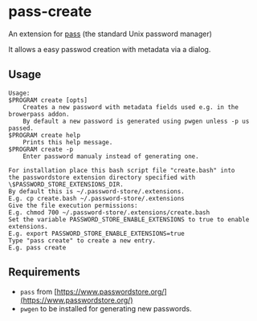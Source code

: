 # pass-create

An extension for [pass](https://www.passwordstore.org/) (the standard Unix password manager)

It allows a easy passwod creation with metadata via a dialog.

## Usage

```
Usage:
$PROGRAM create [opts]
    Creates a new password with metadata fields used e.g. in the browerpass addon.
    By default a new password is generated using pwgen unless -p us passed.
$PROGRAM create help
    Prints this help message.
$PROGRAM create -p
    Enter password manualy instead of generating one.

For installation place this bash script file "create.bash" into
the passwordstore extension directory specified with \$PASSWORD_STORE_EXTENSIONS_DIR.
By default this is ~/.password-store/.extensions.
E.g. cp create.bash ~/.password-store/.extensions
Give the file execution permissions:
E.g. chmod 700 ~/.password-store/.extensions/create.bash
Set the variable PASSWORD_STORE_ENABLE_EXTENSIONS to true to enable extensions.
E.g. export PASSWORD_STORE_ENABLE_EXTENSIONS=true
Type "pass create" to create a new entry.
E.g. pass create
```

## Requirements

- `pass` from [https://www.passwordstore.org/](https://www.passwordstore.org/)
- `pwgen` to be installed for generating new passwords.
